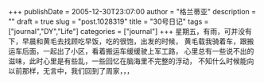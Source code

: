 +++
publishDate = 2005-12-30T23:07:00
author = "格兰蒂亚"
description = ""
draft = true
slug = "post.1028319"
title = "30号日记"
tags = ["journal","DY","Life"]
categories = ["journal"]
+++
星期五，有雨，可并没有下，早晨和黄毛去找顾吃早饭，吃的很饱，出发的时候，
黄毛载我骑着车，跟搬运车后面，一起出了小区，看着搬运车缓缓驶上军工路，
心里总有一些说不出的滋味，此时心里是有些乱，一些回忆在脑海里不完整的浮动，
不知什么时候能向以前那样，无言中，我们回到了周家，，，
